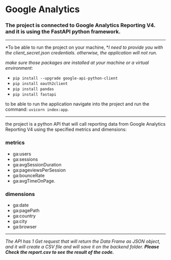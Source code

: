 # Google Analytics

### The project is connected to Google Analytics Reporting V4. and it is using the FastAPI python framework.
---

*To be able to run the project on your machine, **I need to provide you with the client_secret.json credentials. otherwise, the application will not run.*

*make sure those packages are installed at your machine or a virtual environment*:
- `pip install --upgrade google-api-python-client`
- `pip install oauth2client`
- `pip install pandas`
- `pip install fastapi`

to be able to run the application navigate into the project and run the command: `uvicorn index:app`.

---

the project is a python API that will call reporting data from Google Analytics Reporting V4 using the specified metrics and dimensions:

### metrics
- ga:users
- ga:sessions
- ga:avgSessionDuration
- ga:pageviewsPerSession
- ga:bounceRate
- ga:avgTimeOnPage.
### dimensions
- ga:date 
- ga:pagePath
- ga:country
- ga:city 
- ga:browser

---

*The API has 1 Get request that will return the Data Frame as JSON object, and it will create a CSV file and will save it on the backend folder. **Please Check the report.csv to see the result of the code.***
